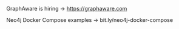 GraphAware is hiring -> https://graphaware.com

Neo4j Docker Compose examples -> bit.ly/neo4j-docker-compose



